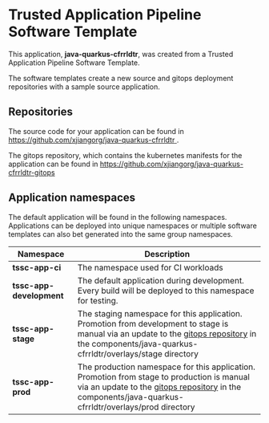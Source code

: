 # Trusted Application Pipeline Software Template

This application, **java-quarkus-cfrrldtr**, was created from a Trusted Application Pipeline Software Template.

The software templates create a new source and gitops deployment repositories with a sample source application. 

## Repositories

The source code for your application can be found in [https://github.com/xjiangorg/java-quarkus-cfrrldtr ](https://github.com/xjiangorg/java-quarkus-cfrrldtr ).
 
The gitops repository, which contains the kubernetes manifests for the application can be found in 
[https://github.com/xjiangorg/java-quarkus-cfrrldtr-gitops ](https://github.com/xjiangorg/java-quarkus-cfrrldtr-gitops ) 

## Application namespaces 

The default application will be found in the following namespaces. Applications can be deployed into unique namespaces or multiple software templates can also bet generated into the same group namespaces.  

|  Namespace   |  Description   |  
| -------- | -------- |
| **tssc-app-ci** | The namespace used for CI workloads |
| **tssc-app-development** | The default application during development. Every build will be deployed to this namespace for testing. |
| **tssc-app-stage** | The staging namespace for this application. Promotion from development to stage is manual via an update to the [gitops repository](https://github.com/xjiangorg/java-quarkus-cfrrldtr-gitops ) in the components/java-quarkus-cfrrldtr/overlays/stage directory |
| **tssc-app-prod** | The production namespace for this application. Promotion from stage to production is manual via an update to the [gitops repository](https://github.com/xjiangorg/java-quarkus-cfrrldtr-gitops ) in the components/java-quarkus-cfrrldtr/overlays/prod directory |